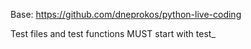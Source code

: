 Base: https://github.com/dneprokos/python-live-coding

Test files and test functions MUST start with
test_
